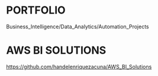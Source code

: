 # PORTFOLIO
Business_Intelligence/Data_Analytics/Automation_Projects

# AWS BI SOLUTIONS
https://github.com/handelenriquezacuna/AWS_BI_Solutions
